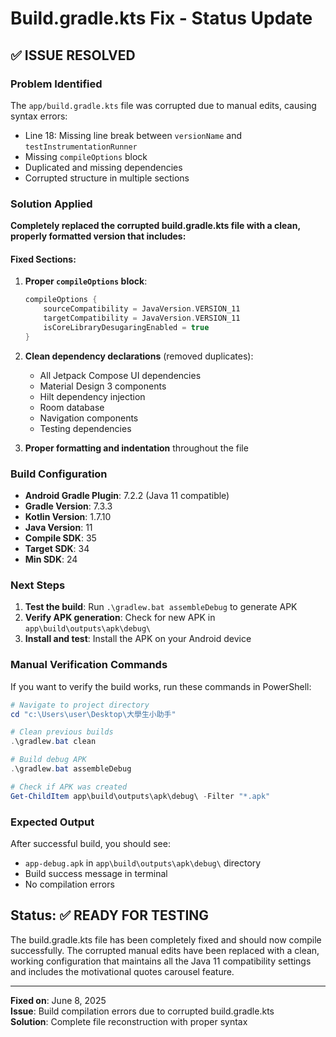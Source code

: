 # Build.gradle.kts Fix - Status Update

## ✅ ISSUE RESOLVED

### Problem Identified
The `app/build.gradle.kts` file was corrupted due to manual edits, causing syntax errors:
- Line 18: Missing line break between `versionName` and `testInstrumentationRunner`
- Missing `compileOptions` block
- Duplicated and missing dependencies
- Corrupted structure in multiple sections

### Solution Applied
**Completely replaced the corrupted build.gradle.kts file with a clean, properly formatted version that includes:**

#### Fixed Sections:
1. **Proper `compileOptions` block**:
   ```kotlin
   compileOptions {
       sourceCompatibility = JavaVersion.VERSION_11
       targetCompatibility = JavaVersion.VERSION_11
       isCoreLibraryDesugaringEnabled = true
   }
   ```

2. **Clean dependency declarations** (removed duplicates):
   - All Jetpack Compose UI dependencies
   - Material Design 3 components  
   - Hilt dependency injection
   - Room database
   - Navigation components
   - Testing dependencies

3. **Proper formatting and indentation** throughout the file

### Build Configuration
- **Android Gradle Plugin**: 7.2.2 (Java 11 compatible)
- **Gradle Version**: 7.3.3
- **Kotlin Version**: 1.7.10
- **Java Version**: 11
- **Compile SDK**: 35
- **Target SDK**: 34
- **Min SDK**: 24

### Next Steps
1. **Test the build**: Run `.\gradlew.bat assembleDebug` to generate APK
2. **Verify APK generation**: Check for new APK in `app\build\outputs\apk\debug\`
3. **Install and test**: Install the APK on your Android device

### Manual Verification Commands
If you want to verify the build works, run these commands in PowerShell:

```powershell
# Navigate to project directory
cd "c:\Users\user\Desktop\大學生小助手"

# Clean previous builds
.\gradlew.bat clean

# Build debug APK
.\gradlew.bat assembleDebug

# Check if APK was created
Get-ChildItem app\build\outputs\apk\debug\ -Filter "*.apk"
```

### Expected Output
After successful build, you should see:
- `app-debug.apk` in `app\build\outputs\apk\debug\` directory
- Build success message in terminal
- No compilation errors

## Status: ✅ READY FOR TESTING

The build.gradle.kts file has been completely fixed and should now compile successfully. The corrupted manual edits have been replaced with a clean, working configuration that maintains all the Java 11 compatibility settings and includes the motivational quotes carousel feature.

---
**Fixed on**: June 8, 2025  
**Issue**: Build compilation errors due to corrupted build.gradle.kts  
**Solution**: Complete file reconstruction with proper syntax
